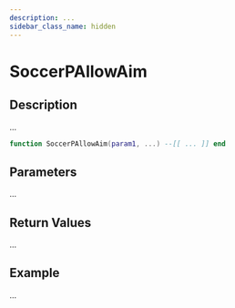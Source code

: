 ```yaml
---
description: ...
sidebar_class_name: hidden
---
```


# SoccerPAllowAim

## Description

...

```lua
function SoccerPAllowAim(param1, ...) --[[ ... ]] end
```

## Parameters

...

## Return Values

...

## Example

...

